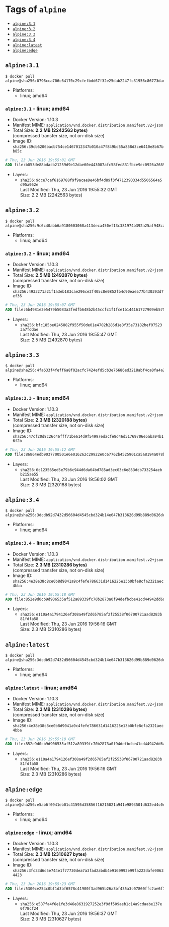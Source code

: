 <!-- THIS FILE IS GENERATED VIA './update-tag-details.sh' -->

# Tags of `alpine`

-	[`alpine:3.1`](#alpine31)
-	[`alpine:3.2`](#alpine32)
-	[`alpine:3.3`](#alpine33)
-	[`alpine:3.4`](#alpine34)
-	[`alpine:latest`](#alpinelatest)
-	[`alpine:edge`](#alpineedge)

## `alpine:3.1`

```console
$ docker pull alpine@sha256:0796cca706c64170c29cfefbdd67f32e25dab2247fc31956c86773dae825800f
```

-	Platforms:
	-	linux; amd64

### `alpine:3.1` - linux; amd64

-	Docker Version: 1.10.3
-	Manifest MIME: `application/vnd.docker.distribution.manifest.v2+json`
-	Total Size: **2.2 MB (2242563 bytes)**  
	(compressed transfer size, not on-disk size)
-	Image ID: `sha256:39cb6206bacb754ce1467012347b010a47f849bd55a858d3ce6410e8b67bb85c`

```dockerfile
# Thu, 23 Jun 2016 19:55:01 GMT
ADD file:b053de88bdacb21259d9e12dae60e443007afc58fec831fbce9ec0926a2689c5 in /
```

-	Layers:
	-	`sha256:9dce7caf6169788f9f9acae9e46bf4d89f3f4712390334d5506564a5d95a052e`  
		Last Modified: Thu, 23 Jun 2016 19:55:32 GMT  
		Size: 2.2 MB (2242563 bytes)

## `alpine:3.2`

```console
$ docker pull alpine@sha256:9c6c40abb6a9180603068a413deca450ef13c381974b392a25af948ca87c3c14
```

-	Platforms:
	-	linux; amd64

### `alpine:3.2` - linux; amd64

-	Docker Version: 1.10.3
-	Manifest MIME: `application/vnd.docker.distribution.manifest.v2+json`
-	Total Size: **2.5 MB (2492870 bytes)**  
	(compressed transfer size, not on-disk size)
-	Image ID: `sha256:4933271a21f1a3eb183cae296ce2f405c8e0852fb4c90eae577b430393d7ef36`

```dockerfile
# Thu, 23 Jun 2016 19:55:07 GMT
ADD file:6b4981e3e5479b5083a3fedfb648b2b45ccfc1f1fce1b144161727909eb575a7 in /
```

-	Layers:
	-	`sha256:bfc185be0245882f955f50de01e4702b286d1e8f35e73182bef075233a7fddae`  
		Last Modified: Thu, 23 Jun 2016 19:55:47 GMT  
		Size: 2.5 MB (2492870 bytes)

## `alpine:3.3`

```console
$ docker pull alpine@sha256:4fa633f4feff6a8f02acfc7424efd5cb3e76686ed3218abf4ca0fa4a2a358423
```

-	Platforms:
	-	linux; amd64

### `alpine:3.3` - linux; amd64

-	Docker Version: 1.10.3
-	Manifest MIME: `application/vnd.docker.distribution.manifest.v2+json`
-	Total Size: **2.3 MB (2320188 bytes)**  
	(compressed transfer size, not on-disk size)
-	Image ID: `sha256:47cf20d8c26c46fff71be614d9f54997edacfe8d46d51769706e5aba94b16f2b`

```dockerfile
# Thu, 23 Jun 2016 19:55:12 GMT
ADD file:86864edb9037700501e6e016262c29922e0c67762b4525901ca5a8194a078bfb in /
```

-	Layers:
	-	`sha256:6c123565ed5e79b6c944d6da64bd785ad3ec03c6e853dcb733254aebb215ae55`  
		Last Modified: Thu, 23 Jun 2016 19:56:02 GMT  
		Size: 2.3 MB (2320188 bytes)

## `alpine:3.4`

```console
$ docker pull alpine@sha256:3dcdb92d7432d56604d4545cbd324b14e647b313626d99b889d0626de158f73a
```

-	Platforms:
	-	linux; amd64

### `alpine:3.4` - linux; amd64

-	Docker Version: 1.10.3
-	Manifest MIME: `application/vnd.docker.distribution.manifest.v2+json`
-	Total Size: **2.3 MB (2310286 bytes)**  
	(compressed transfer size, not on-disk size)
-	Image ID: `sha256:4e38e38c8ce0b8d9041a9c4fefe786631d1416225e13b0bfe8cfa2321aec4bba`

```dockerfile
# Thu, 23 Jun 2016 19:55:18 GMT
ADD file:852e9d0cb9d906535af512a89339fc70b2873a0f94defbcbe41cd44942dd6ac8 in /
```

-	Layers:
	-	`sha256:e110a4a1794126ef308a49f2d65785af2f25538f06700721aad8283b81fdfa58`  
		Last Modified: Thu, 23 Jun 2016 19:56:16 GMT  
		Size: 2.3 MB (2310286 bytes)

## `alpine:latest`

```console
$ docker pull alpine@sha256:3dcdb92d7432d56604d4545cbd324b14e647b313626d99b889d0626de158f73a
```

-	Platforms:
	-	linux; amd64

### `alpine:latest` - linux; amd64

-	Docker Version: 1.10.3
-	Manifest MIME: `application/vnd.docker.distribution.manifest.v2+json`
-	Total Size: **2.3 MB (2310286 bytes)**  
	(compressed transfer size, not on-disk size)
-	Image ID: `sha256:4e38e38c8ce0b8d9041a9c4fefe786631d1416225e13b0bfe8cfa2321aec4bba`

```dockerfile
# Thu, 23 Jun 2016 19:55:18 GMT
ADD file:852e9d0cb9d906535af512a89339fc70b2873a0f94defbcbe41cd44942dd6ac8 in /
```

-	Layers:
	-	`sha256:e110a4a1794126ef308a49f2d65785af2f25538f06700721aad8283b81fdfa58`  
		Last Modified: Thu, 23 Jun 2016 19:56:16 GMT  
		Size: 2.3 MB (2310286 bytes)

## `alpine:edge`

```console
$ docker pull alpine@sha256:e5ab6f0941eb01c41595d35856f16215021a941e9893501d632ed4c0ee4e53a6
```

-	Platforms:
	-	linux; amd64

### `alpine:edge` - linux; amd64

-	Docker Version: 1.10.3
-	Manifest MIME: `application/vnd.docker.distribution.manifest.v2+json`
-	Total Size: **2.3 MB (2310627 bytes)**  
	(compressed transfer size, not on-disk size)
-	Image ID: `sha256:3fc33d6d5e744e1f77730dea7a3fad2abdb4e9169992e99fa222dafe90634423`

```dockerfile
# Thu, 23 Jun 2016 19:55:23 GMT
ADD file:5300ce254c0bf1d3bf6578c41900f3ad965b26a3bf435a3c07860ffc2ae6f7e2 in /
```

-	Layers:
	-	`sha256:e587fa4f6e1fe3d46e8631927252e3f9df509aeb1c14a9cdaabe137e0f78cf24`  
		Last Modified: Thu, 23 Jun 2016 19:56:37 GMT  
		Size: 2.3 MB (2310627 bytes)
